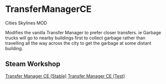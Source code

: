 # TransferManagerCE
Cities Skylines MOD

Modifies the vanilla Transfer Manager to prefer closer transfers. ie Garbage trucks will go to nearby buildings first to collect garbage rather than travelling all the way across the city to get the garbage at some distant building.

## Steam Workshop
[Transfer Manager CE (Stable)](https://steamcommunity.com/sharedfiles/filedetails/?id=2804719780)
[Transfer Manager CE (Test)](https://steamcommunity.com/sharedfiles/filedetails/?id=2810557345)
